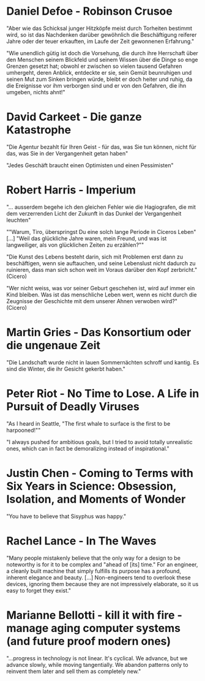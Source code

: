 # Daniel Defoe - Robinson Crusoe

"Aber wie das Schicksal junger Hitzköpfe meist durch Torheiten
bestimmt wird, so ist das Nachdenken darüber gewöhnlich die
Beschäftigung reiferer Jahre oder der teuer erkauften, im Laufe der
Zeit gewonnenen Erfahrung."

"Wie unendlich gütig ist doch die Vorsehung, die durch ihre Herrschaft
über den Menschen seinem Blickfeld und seinem Wissen über die Dinge so
enge Grenzen gesetzt hat; obwohl er zwischen so vielen tausend
Gefahren umhergeht, deren Anblick, entdeckte er sie, sein Gemüt
beunruhigen und seinen Mut zum Sinken bringen würde, bleibt er doch
heiter und ruhig, da die Ereignisse vor ihm verborgen sind und er von
den Gefahren, die ihn umgeben, nichts ahnt!"


# David Carkeet - Die ganze Katastrophe

"Die Agentur bezahlt für Ihren Geist - für das, was Sie tun können,
nicht für das, was Sie in der Vergangenheit getan haben"

"Jedes Geschäft braucht einen Optimisten und einen Pessimisten"


# Robert Harris - Imperium

"... ausserdem begehe ich den gleichen Fehler wie die Hagiografen, die mit dem verzerrenden Licht der Zukunft in das Dunkel der Vergangenheit leuchten"

""Warum, Tiro, überspringst Du eine solch lange Periode in Ciceros Leben" \[...\] "Weil das glückliche Jahre waren, mein Freund, und was ist langweiliger, als von glücklichen Zeiten zu erzählen?""

"Die Kunst des Lebens besteht darin, sich mit Problemen erst dann zu beschäftigen, wenn sie auftauchen, und seine Lebenslust nicht dadurch zu ruinieren, dass man sich schon weit im Voraus darüber den Kopf zerbricht." (Cicero)

"Wer nicht weiss, was vor seiner Geburt geschehen ist, wird auf immer ein Kind bleiben. Was ist das menschliche Leben wert, wenn es nicht durch die Zeugnisse der Geschichte mit dem unserer Ahnen verwoben wird?" (Cicero)

# Martin Gries - Das Konsortium oder die ungenaue Zeit

"Die Landschaft wurde nicht in lauen Sommernächten schroff und kantig. Es sind die Winter, die ihr Gesicht gekerbt haben."

# Peter Riot - No Time to Lose. A Life in Pursuit of Deadly Viruses

"As I heard in Seattle, "The first whale to surface is the first to be harpooned!""

"I always pushed for ambitious goals, but I tried to avoid totally unrealistic ones, which can in fact be demoralizing instead of inspirational."

# Justin Chen - Coming to Terms with Six Years in Science: Obsession, Isolation, and Moments of Wonder

"You have to believe that Sisyphus was happy." 

# Rachel Lance - In The Waves

"Many people mistakenly believe that the only way for a design to be noteworthy is for it to be complex and "ahead of [its] time." For an engineer, a cleanly built machine that simply fulfills its purpose has a profound, inherent elegance and beauty. [...] Non-engineers tend to overlook these devices, ignoring them because they are not impressively elaborate, so it us easy to forget they exist."

# Marianne Bellotti - kill it with fire - manage aging computer systems (and future proof modern ones)

"...progress in technology is not linear. It's cyclical. We advance, but we advance slowly, while moving tangentially. We abandon patterns only to reinvent them later and sell them as completely new."
